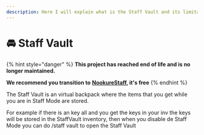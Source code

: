```yaml
---
description: Here I will explain what is the Staff Vault and its limitations
---
```


# 🚘 Staff Vault

{% hint style="danger" %}
**This project has reached end of life and is no longer maintained.**

**We recommend you transition to** [**NookureStaff**](https://builtbybit.com/resources/nookurestaff-staffmode-utils.25460/)**, it's free**
{% endhint %}

The Staff Vault is an virtual backpack where the items that you get while you are in Staff Mode are stored.

For example if there is an key all and you get the keys in your inv the keys will be stored in the StaffVault inventory, then when you disable de Staff Mode you can do /staff vault to open the Staff Vault
